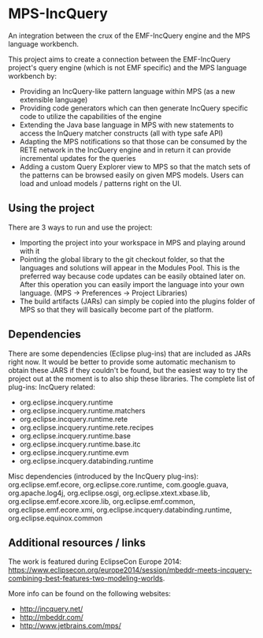 MPS-IncQuery
============

An integration between the crux of the EMF-IncQuery engine and the MPS language workbench.

This project aims to create a connection between the EMF-IncQuery project's query engine (which is not EMF specific) and the MPS language workbench by:
* Providing an IncQuery-like pattern language within MPS (as a new extensible language)
* Providing code generators which can then generate IncQuery specific code to utilize the capabilities of the engine
* Extending the Java base language in MPS with new statements to access the InQuery matcher constructs (all with type safe API)
* Adapting the MPS notifications so that those can be consumed by the RETE network in the IncQuery engine and in return it can provide incremental updates for the queries
* Adding a custom Query Explorer view to MPS so that the match sets of the patterns can be browsed easily on given MPS models. Users can load and unload models / patterns right on the UI. 

Using the project
------

There are 3 ways to run and use the project:
* Importing the project into your workspace in MPS and playing around with it
* Pointing the global library to the git checkout folder, so that the languages and solutions will appear in the Modules Pool. This is the preferred way because code updates can be easily obtained later on. After this operation you can easily import the language into your own language. (MPS -> Preferences -> Project Libraries)
* The build artifacts (JARs) can simply be copied into the plugins folder of MPS so that they will basically become part of the platform. 

Dependencies
------

There are some dependencies (Eclipse plug-ins) that are included as JARs right now. It would be better to provide some automatic mechanism to obtain these JARS if they couldn't be found, but the easiest way to try the project out at the moment is to also ship these libraries. 
The complete list of plug-ins:
IncQuery related:
* org.eclipse.incquery.runtime
* org.eclipse.incquery.runtime.matchers
* org.eclipse.incquery.runtime.rete
* org.eclipse.incquery.runtime.rete.recipes
* org.eclipse.incquery.runtime.base
* org.eclipse.incquery.runtime.base.itc
* org.eclipse.incquery.runtime.evm
* org.eclipse.incquery.databinding.runtime

Misc dependencies (introduced by the IncQuery plug-ins): org.eclipse.emf.ecore, org.eclipse.core.runtime, com.google.guava, org.apache.log4j, org.eclipse.osgi, org.eclipse.xtext.xbase.lib, org.eclipse.emf.ecore.xcore.lib, org.eclipse.emf.common, org.eclipse.emf.ecore.xmi, org.eclipse.incquery.databinding.runtime, org.eclipse.equinox.common

Additional resources / links
------

The work is featured during EclipseCon Europe 2014: https://www.eclipsecon.org/europe2014/session/mbeddr-meets-incquery-combining-best-features-two-modeling-worlds.
 
More info can be found on the following websites:
* http://incquery.net/
* http://mbeddr.com/
* http://www.jetbrains.com/mps/

